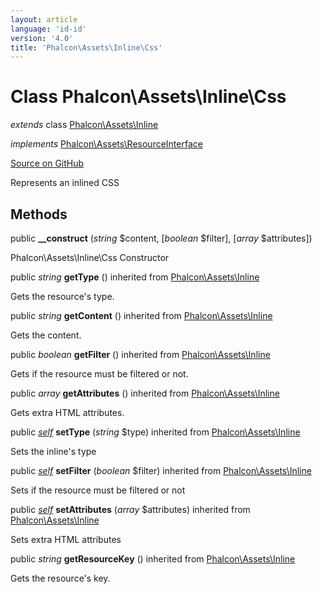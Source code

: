 ```yaml
---
layout: article
language: 'id-id'
version: '4.0'
title: 'Phalcon\Assets\Inline\Css'
---
```


# Class **Phalcon\Assets\Inline\Css**

*extends* class [Phalcon\Assets\Inline](api/Phalcon_Assets_Inline)

*implements* [Phalcon\Assets\ResourceInterface](api/Phalcon_Assets_ResourceInterface)

<a href="https://github.com/phalcon/cphalcon/tree/v4.0.0/phalcon/assets/inline/css.zep" class="btn btn-default btn-sm">Source on GitHub</a>

Represents an inlined CSS

## Methods

public **__construct** (*string* $content, [*boolean* $filter], [*array* $attributes])

Phalcon\Assets\Inline\Css Constructor

public *string* **getType** () inherited from [Phalcon\Assets\Inline](api/Phalcon_Assets_Inline)

Gets the resource's type.

public *string* **getContent** () inherited from [Phalcon\Assets\Inline](api/Phalcon_Assets_Inline)

Gets the content.

public *boolean* **getFilter** () inherited from [Phalcon\Assets\Inline](api/Phalcon_Assets_Inline)

Gets if the resource must be filtered or not.

public *array* **getAttributes** () inherited from [Phalcon\Assets\Inline](api/Phalcon_Assets_Inline)

Gets extra HTML attributes.

public [*self*](api/Phalcon_Assets_Inline_Css) **setType** (*string* $type) inherited from [Phalcon\Assets\Inline](api/Phalcon_Assets_Inline)

Sets the inline's type

public [*self*](api/Phalcon_Assets_Inline_Css) **setFilter** (*boolean* $filter) inherited from [Phalcon\Assets\Inline](api/Phalcon_Assets_Inline)

Sets if the resource must be filtered or not

public [*self*](api/Phalcon_Assets_Inline_Css) **setAttributes** (*array* $attributes) inherited from [Phalcon\Assets\Inline](api/Phalcon_Assets_Inline)

Sets extra HTML attributes

public *string* **getResourceKey** () inherited from [Phalcon\Assets\Inline](api/Phalcon_Assets_Inline)

Gets the resource's key.